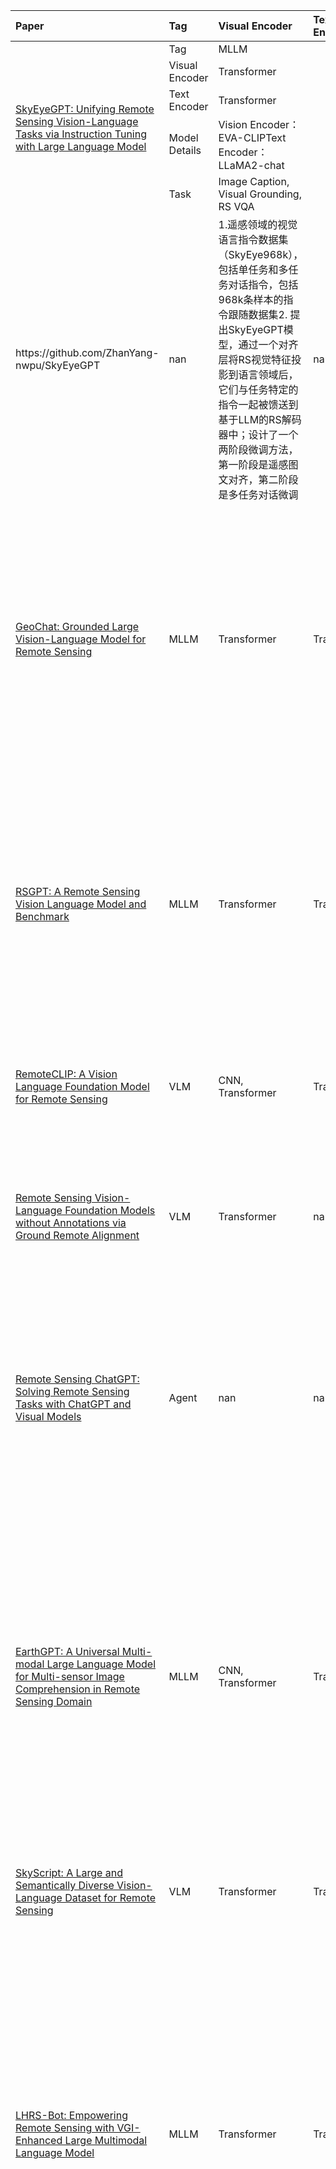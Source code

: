 <table>
<thead>
<tr>
<th style="text-align: left;">Paper</th>
<th style="text-align: left;">Tag</th>
<th style="text-align: left;">Visual Encoder</th>
<th style="text-align: left;">Text Encoder</th>
<th style="text-align: left;">Model Details</th>
<th style="text-align: left;">Task</th>
<th style="text-align: left;">Code/Project</th>
<th style="text-align: left;">Survey Inclusion</th>
<th style="text-align: left;">Short Summary</th>
<th style="text-align: left;">备注</th>
<th style="text-align: left;">Published in</th>
</tr>
</thead>
<tbody>

<tr>
    <td rowspan="5" style="text-align: left;"><a href="https://arxiv.org/abs/2401.09712">SkyEyeGPT: Unifying Remote Sensing Vision-Language Tasks via Instruction Tuning with Large Language Model</a></td>
    <td style="text-align: left;">Tag</td>
    <td style="text-align: left;">MLLM</td>
</tr>

<tr>
    <td style="text-align: left;">Visual Encoder</td>
    <td style="text-align: left;">Transformer</td>
</tr>
<tr>
<td style="text-align: left;">Text Encoder</td>
<td style="text-align: left;">Transformer</td>
</tr>
<tr>
<td style="text-align: left;">Model Details</td>
<td style="text-align: left;">Vision Encoder：EVA-CLIPText Encoder：LLaMA2-chat</td>
</tr>
<tr>
<td style="text-align: left;">Task</td>
<td style="text-align: left;">Image Caption, Visual Grounding, RS VQA</td>
</tr>
<td style="text-align: left;">https://github.com/ZhanYang-nwpu/SkyEyeGPT</td>
<td style="text-align: left;">nan</td>
<td style="text-align: left;">1.遥感领域的视觉语言指令数据集（SkyEye968k），包括单任务和多任务对话指令，包括968k条样本的指令跟随数据集2. 提出SkyEyeGPT模型，通过一个对齐层将RS视觉特征投影到语言领域后，它们与任务特定的指令一起被馈送到基于LLM的RS解码器中；设计了一个两阶段微调方法，第一阶段是遥感图文对齐，第二阶段是多任务对话微调</td>
<td style="text-align: left;">nan</td>
<td style="text-align: left;">Arxiv 2024</td>
</tr>


<tr>
<td style="text-align: left;"><a href="https://arxiv.org/abs/2311.15826">GeoChat: Grounded Large Vision-Language Model for Remote Sensing</a></td>
<td style="text-align: left;">MLLM</td>
<td style="text-align: left;">Transformer</td>
<td style="text-align: left;">Transformer</td>
<td style="text-align: left;">Vision Encoder：CLIP-ViTText Encoder： Vicuna-v1.5</td>
<td style="text-align: left;">Scene Classification, RS VQA, Visual Grounding</td>
<td style="text-align: left;">https://github.com/mbzuai-oryx/geochat</td>
<td style="text-align: left;">nan</td>
<td style="text-align: left;">1. RS多模态数据集：多模态数据集，且提出了一个生成数据的pipeline2. GeoChat：利用已有的数据微调LLaVA-1.5，利用lora微调；除了能够处理自然语言问题之外，用户还可以提供视觉提示（bounding box），并且模型能够回答有关ROI（指定感兴趣区域）的问题</td>
<td style="text-align: left;">nan</td>
<td style="text-align: left;">CVPR 2024</td>
</tr>
<tr>
<td style="text-align: left;"><a href="https://arxiv.org/abs/2307.15266">RSGPT: A Remote Sensing Vision Language Model and Benchmark</a></td>
<td style="text-align: left;">MLLM</td>
<td style="text-align: left;">Transformer</td>
<td style="text-align: left;">Transformer</td>
<td style="text-align: left;">Vision Encoder：EVAText Encoder：Vicuna</td>
<td style="text-align: left;">Image Caption, RS VQA</td>
<td style="text-align: left;">-</td>
<td style="text-align: left;">nan</td>
<td style="text-align: left;">1. 提出RSICap数据集，基于 DOTA 目标检测数据集构建了 RSICap2. 提出RSIEval评估集3. RSGPT模型，现成的冻结的预训练图像编码器（EVA-G）和大型语言模型（vicuna7b，vicuna13b）构成了该模型的基础，并通过微调Q-Former和线性层结构</td>
<td style="text-align: left;">nan</td>
<td style="text-align: left;">Arxiv 2023</td>
</tr>
<tr>
<td style="text-align: left;"><a href="https://arxiv.org/abs/2306.11029">RemoteCLIP: A Vision Language Foundation Model for Remote Sensing</a></td>
<td style="text-align: left;">VLM</td>
<td style="text-align: left;">CNN, Transformer</td>
<td style="text-align: left;">Transformer</td>
<td style="text-align: left;">(CLIP)Vision Encoder:ResNet-50/ViT-Base/ViT-LargeText Encoder：Transformer Architecture</td>
<td style="text-align: left;">Image-text Retrieval, Scene Classification, Object Counting</td>
<td style="text-align: left;">https://github.com/ChenDelong1999/RemoteCLIP</td>
<td style="text-align: left;">awesome-remote-sensing-vision-language-models</td>
<td style="text-align: left;">nan</td>
<td style="text-align: left;">nan</td>
<td style="text-align: left;">TGRS 2024</td>
</tr>
<tr>
<td style="text-align: left;"><a href="https://arxiv.org/abs/2312.06960">Remote Sensing Vision-Language Foundation Models without Annotations via Ground Remote Alignment</a></td>
<td style="text-align: left;">VLM</td>
<td style="text-align: left;">Transformer</td>
<td style="text-align: left;">nan</td>
<td style="text-align: left;">Vision Encoder：CLIP ViT-B</td>
<td style="text-align: left;">Scene Classification, RS VQA, Semantic Segmentation, Image-text Retrieval</td>
<td style="text-align: left;">-</td>
<td style="text-align: left;">nan</td>
<td style="text-align: left;">介绍了一种在不使用任何文本注释，为遥感图像训练视觉语言模型的方法。关键是利用地面上拍摄的共同位置的互联网图像作为连接遥感图像和语言的中介</td>
<td style="text-align: left;">提出了一种训练遥感图像的视觉-语言模型的方法</td>
<td style="text-align: left;">ICLR 2024</td>
</tr>
<tr>
<td style="text-align: left;"><a href="https://arxiv.org/abs/2401.09083">Remote Sensing ChatGPT: Solving Remote Sensing Tasks with ChatGPT and Visual Models</a></td>
<td style="text-align: left;">Agent</td>
<td style="text-align: left;">nan</td>
<td style="text-align: left;">nan</td>
<td style="text-align: left;">gpt-3.5-turbo/gpt-4</td>
<td style="text-align: left;">nan</td>
<td style="text-align: left;">https://github.com/HaonanGuo/Remote-Sensing-ChatGPT</td>
<td style="text-align: left;">nan</td>
<td style="text-align: left;">1. 在chatgpt的基础上构建了remote sensing chatgpt。工作流程包括提示模板生成、任务规划、任务执行和响应生成。    2. 针对LLM无法直接感知遥感图像，设计了visual cues，将视觉信息注入到chatgpt</td>
<td style="text-align: left;">nan</td>
<td style="text-align: left;">IGARSS 2024</td>
</tr>
<tr>
<td style="text-align: left;"><a href="https://arxiv.org/abs/2401.16822">EarthGPT: A Universal Multi-modal Large Language Model for Multi-sensor Image Comprehension in Remote Sensing Domain</a></td>
<td style="text-align: left;">MLLM</td>
<td style="text-align: left;">CNN, Transformer</td>
<td style="text-align: left;">Transformer</td>
<td style="text-align: left;">Vision Encoder：DINOv2 ViT-L/14、CLIP ConvNeXt-LText Encoder：LLaMA-2</td>
<td style="text-align: left;">Scene Classification, Image Caption, Visual Grounding, RS VQA, Object Detection</td>
<td style="text-align: left;">https://github.com/wivizhang/EarthGPT</td>
<td style="text-align: left;">nan</td>
<td style="text-align: left;">1. 提出了一种同一集成各种多传感器遥感解释任务的MLLM，EarthGPT，提出了视觉增强感知机制和跨模态相互理解的方法，最后提出了一种遥感领域的多传感器多任务的统一指令微调方法 2. 构建了最大的多模态多传感器的遥感指令跟随数据集MMRS-1M，由超过100万个图像文本对组成，包括有光学、合成孔径雷达（SAR）和红外图像</td>
<td style="text-align: left;">nan</td>
<td style="text-align: left;">Arxiv 2024</td>
</tr>
<tr>
<td style="text-align: left;"><a href="https://arxiv.org/abs/2312.12856">SkyScript: A Large and Semantically Diverse Vision-Language Dataset for Remote Sensing</a></td>
<td style="text-align: left;">VLM</td>
<td style="text-align: left;">Transformer</td>
<td style="text-align: left;">Transformer</td>
<td style="text-align: left;">(CLIP)Vision Encoder: ViT-B/ViT-LText Encoder：Transformer Architecture</td>
<td style="text-align: left;">Scene Classification, Image-text Retrieval</td>
<td style="text-align: left;">https://github.com/wangzhecheng/SkyScript</td>
<td style="text-align: left;">nan</td>
<td style="text-align: left;">nan</td>
<td style="text-align: left;">主要是构建数据集</td>
<td style="text-align: left;">AAAI 2024</td>
</tr>
<tr>
<td style="text-align: left;"><a href="https://arxiv.org/abs/2402.02544">LHRS-Bot: Empowering Remote Sensing with VGI-Enhanced Large Multimodal Language Model</a></td>
<td style="text-align: left;">MLLM</td>
<td style="text-align: left;">Transformer</td>
<td style="text-align: left;">Transformer</td>
<td style="text-align: left;">Vision Encoder：CLIP ViT-LText Encoder：LLaMA-2</td>
<td style="text-align: left;">Scene Classification, RS VQA, Visual Grounding</td>
<td style="text-align: left;">https://github.com/NJU-LHRS/LHRS-Bot</td>
<td style="text-align: left;">nan</td>
<td style="text-align: left;">1. 提出LHRS-Align数据集：大规模遥感领域的图像文本数据集，使用开源的全球地理数据生成的。2. 提出了LHRS-Instruct数据集，是一个专门为遥感图像理解定制的多模态指令跟随数据集。3. 在此基础上，提出了LHRS-Bot模型，采用了新的bridging strategy，并利用课程学习的方法来充分挖掘数据集种的内在知识4. 提出LHRS-Bench，用于对遥感领域的MLLM进行评估，包含690个单选题</td>
<td style="text-align: left;">nan</td>
<td style="text-align: left;">Arxiv 2024</td>
</tr>
<tr>
<td style="text-align: left;"><a href="https://arxiv.org/abs/2403.20213">H2RSVLM: Towards Helpful and Honest Remote Sensing Large Vision Language Model</a></td>
<td style="text-align: left;">MLLM</td>
<td style="text-align: left;">Transformer</td>
<td style="text-align: left;">Transformer</td>
<td style="text-align: left;">Vision Encoder：CLIP ViT-LText Encoder：Vicuna-v1.5</td>
<td style="text-align: left;">Scene Classification, RS VQA, Visual Grounding</td>
<td style="text-align: left;">https://github.com/opendatalab/H2RSVLM</td>
<td style="text-align: left;">nan</td>
<td style="text-align: left;">1. 创建了HqDC-1.4M数据集，还构建了两个指令微调数据集HqDC-Instruct和RS-Specialized-Instruct    2. 针对幻觉问题，构建了第一个遥感self-awareness数据集，RSSA。包含一系列可回答和不可回答的任务    3. 基于上述数据，通过预训练和监督微调两个步骤，基于LLaVA模型训练了H2RSVLM模型（helpfulness 和 honesty）</td>
<td style="text-align: left;">nan</td>
<td style="text-align: left;">Arxiv 2024</td>
</tr>
<tr>
<td style="text-align: left;"><a href="https://www.mdpi.com/2072-4292/16/9/1477">RS-LLaVA: Large Vision Language Model for Joint Captioning and Question Answering in Remote Sensing Imagery</a></td>
<td style="text-align: left;">MLLM</td>
<td style="text-align: left;">Transformer</td>
<td style="text-align: left;">Transformer</td>
<td style="text-align: left;">Vision Encoder：CLIP ViT-LText Encoder：Vicuna-v1.5</td>
<td style="text-align: left;">Image Caption, RS VQA</td>
<td style="text-align: left;">https://github.com/BigData-KSU/RS-LLaVA</td>
<td style="text-align: left;">nan</td>
<td style="text-align: left;">1. 通过集成caption和VQA数据集，提出了一个遥感领域的指令微调数据集2. 基于LLaVA模型，通过使用遥感数据对模型进行预训练和lora微调得到了了RS-LLaVA</td>
<td style="text-align: left;">nan</td>
<td style="text-align: left;">RS 2024</td>
</tr>
<tr>
<td style="text-align: left;"><a href="https://arxiv.org/abs/2305.14095">S-CLIP: Semi-supervised Vision-Language Learning using Few Specialist Captions</a></td>
<td style="text-align: left;">VLM</td>
<td style="text-align: left;">Transformer</td>
<td style="text-align: left;">Transformer</td>
<td style="text-align: left;">(CLIP)</td>
<td style="text-align: left;">Scene Classification, Image-text Retrieval</td>
<td style="text-align: left;">https://github.com/alinlab/s-clip</td>
<td style="text-align: left;">awesome-remote-sensing-vision-language-models</td>
<td style="text-align: left;">提出了一种半监督学习方法，用于在少量专家标注的字幕情况下训练CLIP模型。S-CLIP利用额外的未配对图像，并通过两种伪标签策略增强对比学习和语言模态的训练。</td>
<td style="text-align: left;">nan</td>
<td style="text-align: left;">NeurIPS 2023</td>
</tr>
<tr>
<td style="text-align: left;"><a href="https://arxiv.org/abs/2306.11300">RS5M and GeoRSCLIP: A Large Scale Vision-Language Dataset and A Large Vision-Language Model for Remote Sensing</a></td>
<td style="text-align: left;">VLM</td>
<td style="text-align: left;">Transformer</td>
<td style="text-align: left;">Transformer</td>
<td style="text-align: left;">(CLIP)</td>
<td style="text-align: left;">Scene Classification, Image-text Retrieval, Semantic Localization</td>
<td style="text-align: left;">-</td>
<td style="text-align: left;">awesome-remote-sensing-vision-language-models</td>
<td style="text-align: left;">nan</td>
<td style="text-align: left;">nan</td>
<td style="text-align: left;">Arxiv 2023</td>
</tr>
<tr>
<td style="text-align: left;"><a href="https://arxiv.org/abs/2305.01118">CSP: Self-Supervised Contrastive Spatial Pre-Training for Geospatial-Visual Representations</a></td>
<td style="text-align: left;">Other</td>
<td style="text-align: left;">nan</td>
<td style="text-align: left;">nan</td>
<td style="text-align: left;">nan</td>
<td style="text-align: left;">nan</td>
<td style="text-align: left;">https://gengchenmai.github.io/csp-website/</td>
<td style="text-align: left;">nan</td>
<td style="text-align: left;">nan</td>
<td style="text-align: left;">vision-location</td>
<td style="text-align: left;">ICML 2023</td>
</tr>
<tr>
<td style="text-align: left;"><a href="https://arxiv.org/abs/2309.16020">GeoCLIP: Clip-Inspired Alignment between Locations and Images for Effective Worldwide Geo-localization</a></td>
<td style="text-align: left;">Other</td>
<td style="text-align: left;">Transformer</td>
<td style="text-align: left;">nan</td>
<td style="text-align: left;">Vision Encoder：CLIP ViT-L</td>
<td style="text-align: left;">nan</td>
<td style="text-align: left;">https://github.com/VicenteVivan/geo-clip</td>
<td style="text-align: left;">nan</td>
<td style="text-align: left;">nan</td>
<td style="text-align: left;">vision-location</td>
<td style="text-align: left;">NeurIPS 2023</td>
</tr>
<tr>
<td style="text-align: left;"><a href="https://arxiv.org/abs/2311.17179">SatCLIP: Global, General-Purpose Location Embeddings with Satellite Imagery</a></td>
<td style="text-align: left;">Other</td>
<td style="text-align: left;">nan</td>
<td style="text-align: left;">nan</td>
<td style="text-align: left;">nan</td>
<td style="text-align: left;">nan</td>
<td style="text-align: left;">https://github.com/microsoft/satclip</td>
<td style="text-align: left;">nan</td>
<td style="text-align: left;">nan</td>
<td style="text-align: left;">vision-location</td>
<td style="text-align: left;">Arxiv 2023</td>
</tr>
<tr>
<td style="text-align: left;"><a href="https://arxiv.org/abs/2310.04698">Tree-GPT: Modular Large Language Model Expert System for Forest Remote Sensing Image Understanding and Interactive Analysis</a></td>
<td style="text-align: left;">Agent</td>
<td style="text-align: left;">nan</td>
<td style="text-align: left;">nan</td>
<td style="text-align: left;">gpt-4</td>
<td style="text-align: left;">nan</td>
<td style="text-align: left;">-</td>
<td style="text-align: left;">nan</td>
<td style="text-align: left;">nan</td>
<td style="text-align: left;">nan</td>
<td style="text-align: left;">Arxiv 2023</td>
</tr>
<tr>
<td style="text-align: left;"><a href="https://arxiv.org/abs/2402.06475">Large Language Models for Captioning and Retrieving Remote Sensing Images</a></td>
<td style="text-align: left;">VLM</td>
<td style="text-align: left;">nan</td>
<td style="text-align: left;">nan</td>
<td style="text-align: left;">nan</td>
<td style="text-align: left;">Image Caption, Image-text Retrieval</td>
<td style="text-align: left;">-</td>
<td style="text-align: left;">nan</td>
<td style="text-align: left;">nan</td>
<td style="text-align: left;">Image Caption &amp; Text-image Retrieval</td>
<td style="text-align: left;">Arxiv 2024</td>
</tr>
<tr>
<td style="text-align: left;"><a href="https://arxiv.org/abs/2403.03790">Popeye: A Unified Visual-Language Model for Multi-Source Ship Detection from Remote Sensing Imagery</a></td>
<td style="text-align: left;">MLLM</td>
<td style="text-align: left;">Transformer</td>
<td style="text-align: left;">Transformer</td>
<td style="text-align: left;">Vision Encoder：CLIP ViT-L、DINOv2 ViT-LText Encoder：LLaMA</td>
<td style="text-align: left;">Ship Detection</td>
<td style="text-align: left;">-</td>
<td style="text-align: left;">nan</td>
<td style="text-align: left;">1. 设计了一种image-to-caption的方法来统一各种船只检测数据集，基于现有的公开数据集构建了一个多模态多源指令跟随数据集MMShip（统一标记范式）  2. 提出Popeye架构，主要包括四个部分，统一标记范式、跨模态图像解释方法（通过多尺度多模态特征融合模块和视觉-语言对齐调整模块实现视觉-语言对齐，在 COCO Caption 数据集上对齐）、knowledge adaption paradigm（在 MMShip 数据集上进行船只领域适应阶段的训练）、与 SAM（Segment Anything Model）的集成</td>
<td style="text-align: left;">nan</td>
<td style="text-align: left;">Arxiv 2024</td>
</tr>
<tr>
<td style="text-align: left;"><a href="https://arxiv.org/pdf/2209.02700">Language-aware domain generalization network for cross-scene hyperspectral image classification</a></td>
<td style="text-align: left;">VLM</td>
<td style="text-align: left;">CNN</td>
<td style="text-align: left;">Transformer</td>
<td style="text-align: left;">Vision Encoder：deep residual 3D CNN networkText Encoder：Transformer Architecture</td>
<td style="text-align: left;">Scene Classification</td>
<td style="text-align: left;">-</td>
<td style="text-align: left;">Vision-Language Models in Remote Sensing: Current Progress and Future Trends</td>
<td style="text-align: left;">nan</td>
<td style="text-align: left;">nan</td>
<td style="text-align: left;">IEEE Transactions on Geoscience and Remote Sensing 2023</td>
</tr>
<tr>
<td style="text-align: left;"><a href="https://arxiv.org/abs/2311.14656">Charting New Territories: Exploring the Geographic and Geospatial Capabilities of Multimodal LLMs</a></td>
<td style="text-align: left;">Other</td>
<td style="text-align: left;">nan</td>
<td style="text-align: left;">nan</td>
<td style="text-align: left;">nan</td>
<td style="text-align: left;">nan</td>
<td style="text-align: left;">-</td>
<td style="text-align: left;">nan</td>
<td style="text-align: left;">nan</td>
<td style="text-align: left;">评估MLLM在遥感领域的能力</td>
<td style="text-align: left;">Arxiv 2024</td>
</tr>
<tr>
<td style="text-align: left;"><a href="https://arxiv.org/abs/2310.06213">GeoLLM: Extracting Geospatial Knowledge from Large Language Models</a></td>
<td style="text-align: left;">Other</td>
<td style="text-align: left;">nan</td>
<td style="text-align: left;">nan</td>
<td style="text-align: left;">RoBERTa、LLaMA-2、GPT-3.5</td>
<td style="text-align: left;">nan</td>
<td style="text-align: left;">https://github.com/rohinmanvi/GeoLLM/</td>
<td style="text-align: left;">nan</td>
<td style="text-align: left;">GeoLLM 提出了一种方法，可以从 LLMs 中提取大量的地理空间知识，并通过 OpenStreetMap 的辅助地图数据进行微调</td>
<td style="text-align: left;">nan</td>
<td style="text-align: left;">ICLR 2024</td>
</tr>
<tr>
<td style="text-align: left;"><a href="https://www.sciencedirect.com/science/article/pii/S0303243422000678">Transforming remote sensing images to textual descriptions</a></td>
<td style="text-align: left;">nan</td>
<td style="text-align: left;">CNN</td>
<td style="text-align: left;">Transformer</td>
<td style="text-align: left;">Vision Encoder：ResNetText Encoder：Transformer Architecture</td>
<td style="text-align: left;">Image Caption</td>
<td style="text-align: left;">-</td>
<td style="text-align: left;">nan</td>
<td style="text-align: left;">nan</td>
<td style="text-align: left;">nan</td>
<td style="text-align: left;">INT J APPL EARTH OBS 2022</td>
</tr>
<tr>
<td style="text-align: left;"><a href="https://ieeexplore.ieee.org/abstract/document/10066217">Vlca: vision-language aligning model with cross-modal attention for bilingual remote sensing image captioning</a></td>
<td style="text-align: left;">VLM</td>
<td style="text-align: left;">CNN, Transformer</td>
<td style="text-align: left;">Transformer</td>
<td style="text-align: left;">Vision Encoder：CLIP（ResNet50/ViT）Text Encoder：GPT-2</td>
<td style="text-align: left;">Image Caption</td>
<td style="text-align: left;">-</td>
<td style="text-align: left;">nan</td>
<td style="text-align: left;">nan</td>
<td style="text-align: left;">nan</td>
<td style="text-align: left;">J SYST ENG ELECTRON 2023</td>
</tr>
<tr>
<td style="text-align: left;"><a href="https://www.mdpi.com/2072-4292/15/3/579">Multi-source interactive stair attention for remote sensing image captioning</a></td>
<td style="text-align: left;">nan</td>
<td style="text-align: left;">nan</td>
<td style="text-align: left;">nan</td>
<td style="text-align: left;">nan</td>
<td style="text-align: left;">Image Caption</td>
<td style="text-align: left;">-</td>
<td style="text-align: left;">nan</td>
<td style="text-align: left;">nan</td>
<td style="text-align: left;">nan</td>
<td style="text-align: left;">RS 2023</td>
</tr>
<tr>
<td style="text-align: left;"><a href="https://arxiv.org/abs/2304.01091">Changes to Captions: An Attentive Network for Remote Sensing Change Captioning</a></td>
<td style="text-align: left;">nan</td>
<td style="text-align: left;">nan</td>
<td style="text-align: left;">nan</td>
<td style="text-align: left;">nan</td>
<td style="text-align: left;">Image Caption</td>
<td style="text-align: left;">https://github.com/shizhenchang/chg2cap</td>
<td style="text-align: left;">nan</td>
<td style="text-align: left;">nan</td>
<td style="text-align: left;">nan</td>
<td style="text-align: left;">Arxiv 2023</td>
</tr>
<tr>
<td style="text-align: left;"><a href="https://arxiv.org/abs/2312.01191">Bootstrapping Interactive Image-Text Alignment for Remote Sensing Image Captioning</a></td>
<td style="text-align: left;">VLM</td>
<td style="text-align: left;">Transformer</td>
<td style="text-align: left;">Transformer</td>
<td style="text-align: left;">Vision Encoder：CLIP ViT-LText Encoder：OPT-2.7B</td>
<td style="text-align: left;">Image Caption</td>
<td style="text-align: left;">https://github.com/yangcong356/BITA</td>
<td style="text-align: left;">nan</td>
<td style="text-align: left;">nan</td>
<td style="text-align: left;">nan</td>
<td style="text-align: left;">Arxiv 2023</td>
</tr>
<tr>
<td style="text-align: left;"><a href="https://arxiv.org/abs/2403.19646">Change-Agent: Towards Interactive Comprehensive Remote Sensing Change Interpretation and Analysis</a></td>
<td style="text-align: left;">Agent</td>
<td style="text-align: left;">nan</td>
<td style="text-align: left;">nan</td>
<td style="text-align: left;">nan</td>
<td style="text-align: left;">Change Detection, Change Caption</td>
<td style="text-align: left;">https://github.com/Chen-Yang-Liu/Change-Agent</td>
<td style="text-align: left;">nan</td>
<td style="text-align: left;">nan</td>
<td style="text-align: left;">nan</td>
<td style="text-align: left;">Arxiv 2024</td>
</tr>
<tr>
<td style="text-align: left;"><a href="https://arxiv.org/abs/2405.00709">Evaluating Tool-Augmented Agents in Remote Sensing Platforms</a></td>
<td style="text-align: left;">Agent</td>
<td style="text-align: left;">nan</td>
<td style="text-align: left;">nan</td>
<td style="text-align: left;">nan</td>
<td style="text-align: left;">nan</td>
<td style="text-align: left;">-</td>
<td style="text-align: left;">nan</td>
<td style="text-align: left;">提出了一个新的基准测试GeoLLM-QA，用于评估和理解工具增强型LLMs在遥感平台上的性能和潜力</td>
<td style="text-align: left;">评估</td>
<td style="text-align: left;">ICLR 2024</td>
</tr>
<tr>
<td style="text-align: left;"><a href="https://arxiv.org/abs/2404.15500">GeoLLM-Engine: A Realistic Environment for Building Geospatial Copilots</a></td>
<td style="text-align: left;">Agent</td>
<td style="text-align: left;">nan</td>
<td style="text-align: left;">nan</td>
<td style="text-align: left;">gpt-3.5-turbo/gpt-4</td>
<td style="text-align: left;">nan</td>
<td style="text-align: left;">-</td>
<td style="text-align: left;">nan</td>
<td style="text-align: left;">nan</td>
<td style="text-align: left;">nan</td>
<td style="text-align: left;">CVPR 2024</td>
</tr>
<tr>
<td style="text-align: left;"><a href="https://arxiv.org/abs/2308.12509">Parameter-Efficient Transfer Learning for Remote Sensing Image-Text Retrieval</a></td>
<td style="text-align: left;">VLM</td>
<td style="text-align: left;">nan</td>
<td style="text-align: left;">nan</td>
<td style="text-align: left;">nan</td>
<td style="text-align: left;">Image-text Retrieval</td>
<td style="text-align: left;">https://github.com/ZhanYang-nwpu/PE-RSITR</td>
<td style="text-align: left;">nan</td>
<td style="text-align: left;">构建了一个新颖的PETL框架，用于RS图像-文本检索任务，其中包括预训练的CLIP、多模态遥感adapter和混合多模态对比（HMMC）学习目标</td>
<td style="text-align: left;">偏向PETL方向</td>
<td style="text-align: left;">TGRS 2023</td>
</tr>
<tr>
<td style="text-align: left;"><a href="https://arxiv.org/pdf/2405.04285.pdf">On the Foundations of Earth and Climate Foundation Models</a></td>
<td style="text-align: left;">Other</td>
<td style="text-align: left;">nan</td>
<td style="text-align: left;">nan</td>
<td style="text-align: left;">nan</td>
<td style="text-align: left;">nan</td>
<td style="text-align: left;">-</td>
<td style="text-align: left;">nan</td>
<td style="text-align: left;">nan</td>
<td style="text-align: left;">nan</td>
<td style="text-align: left;">nan</td>
</tr>
<tr>
<td style="text-align: left;"><a href="https://www.mdpi.com/2072-4292/15/13/3232">The Potential of Visual ChatGPT for Remote Sensing</a></td>
<td style="text-align: left;">Other</td>
<td style="text-align: left;">nan</td>
<td style="text-align: left;">nan</td>
<td style="text-align: left;">nan</td>
<td style="text-align: left;">nan</td>
<td style="text-align: left;">-</td>
<td style="text-align: left;">nan</td>
<td style="text-align: left;">设计实验对Visual Chatgpt在遥感领域的能力进行了测试评估</td>
<td style="text-align: left;">评估</td>
<td style="text-align: left;">RS 2023</td>
</tr>
<tr>
<td style="text-align: left;"><a href="https://arxiv.org/abs/2401.17600">Good at captioning, bad at counting: Benchmarking GPT-4V on Earth observation data</a></td>
<td style="text-align: left;">Other</td>
<td style="text-align: left;">nan</td>
<td style="text-align: left;">nan</td>
<td style="text-align: left;">nan</td>
<td style="text-align: left;">nan</td>
<td style="text-align: left;">https://vleo.danielz.ch/</td>
<td style="text-align: left;">nan</td>
<td style="text-align: left;">提出了一个benchmark，用于评估VLMs在地球观测数据上的表现，特别是在场景理解、定位和计数以及变化检测任务上</td>
<td style="text-align: left;">评估</td>
<td style="text-align: left;">Arxiv 2023</td>
</tr>
<tr>
<td style="text-align: left;"><a href="https://arxiv.org/abs/2312.17016">On the Promises and Challenges of Multimodal Foundation Models for Geographical, Environmental, Agricultural, and Urban Planning Applications</a></td>
<td style="text-align: left;">Other</td>
<td style="text-align: left;">nan</td>
<td style="text-align: left;">nan</td>
<td style="text-align: left;">nan</td>
<td style="text-align: left;">nan</td>
<td style="text-align: left;">-</td>
<td style="text-align: left;">nan</td>
<td style="text-align: left;">评估GPT-4V模型在地理、环境科学、农业和城市规划多个领域的能力</td>
<td style="text-align: left;">评估</td>
<td style="text-align: left;">Arxiv 2023</td>
</tr>
</tbody>
</table>